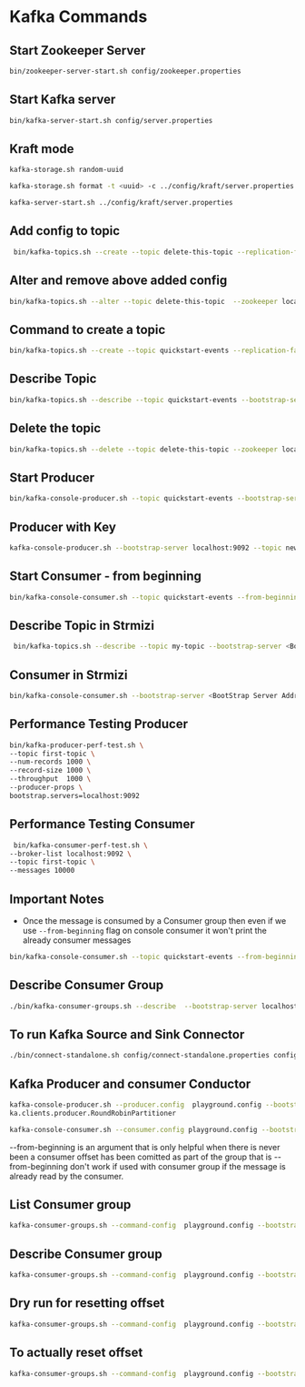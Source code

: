# Kafka Commands

## Start Zookeeper Server

```bash
bin/zookeeper-server-start.sh config/zookeeper.properties
```

## Start Kafka server

```bash
bin/kafka-server-start.sh config/server.properties
```

## Kraft mode

```bash
kafka-storage.sh random-uuid
```

```bash
kafka-storage.sh format -t <uuid> -c ../config/kraft/server.properties
```

```bash
kafka-server-start.sh ../config/kraft/server.properties
```


## Add config to topic

```bash
 bin/kafka-topics.sh --create --topic delete-this-topic --replication-factor 1 --partitions 1  --bootstrap-server localhost:9092 --config max.message.bytes=64000
```

## Alter and remove above added config

```bash
bin/kafka-topics.sh --alter --topic delete-this-topic  --zookeeper localhost:2181  --delete-config max.message.bytes
```

## Command to create a topic

```bash
bin/kafka-topics.sh --create --topic quickstart-events --replication-factor 1 --partitions 1  --bootstrap-server localhost:9092
```

## Describe Topic

```bash
bin/kafka-topics.sh --describe --topic quickstart-events --bootstrap-server localhost:9092
```

## Delete the topic

```bash
bin/kafka-topics.sh --delete --topic delete-this-topic --zookeeper localhost:2181
```

## Start Producer

```bash
bin/kafka-console-producer.sh --topic quickstart-events --bootstrap-server localhost:9092
```

## Producer with Key

```bash
kafka-console-producer.sh --bootstrap-server localhost:9092 --topic new_topic --property "parse.key=true" --property "key.separator=:"
```

## Start Consumer - from beginning

```bash
bin/kafka-console-consumer.sh --topic quickstart-events --from-beginning --bootstrap-server localhost:9092
```

## Describe Topic in Strmizi

```bash
 bin/kafka-topics.sh --describe --topic my-topic --bootstrap-server <BootStrap Server Address> --command-config /Users/aswina/Desktop/Strmizi/cli.config
 ```

## Consumer in Strmizi

```bash
bin/kafka-console-consumer.sh --bootstrap-server <BootStrap Server Address>  --consumer.config /Users/aswina/Desktop/Strmizi/cli.config --topic my-topic
```

## Performance Testing Producer

```bash
bin/kafka-producer-perf-test.sh \
--topic first-topic \
--num-records 1000 \
--record-size 1000 \
--throughput  1000 \
--producer-props \
bootstrap.servers=localhost:9092
```

## Performance Testing Consumer

```bash
 bin/kafka-consumer-perf-test.sh \
--broker-list localhost:9092 \
--topic first-topic \
--messages 10000
```

## Important Notes

- Once the message is consumed by a Consumer group then even if we use `--from-beginning` flag on console consumer it won't print the already consumer messages

```bash
bin/kafka-console-consumer.sh --topic quickstart-events --from-beginning --bootstrap-server localhost:9092 --consumer.config config/consumer.properties
```

## Describe Consumer Group

```bash
./bin/kafka-consumer-groups.sh --describe  --bootstrap-server localhost:9092 --group test-consumer-group
```

## To run Kafka Source and Sink Connector

```bash
./bin/connect-standalone.sh config/connect-standalone.properties config/connect-console-source.properties config/connect-console-sink.properties
```

## Kafka Producer and consumer Conductor

```bash
kafka-console-producer.sh --producer.config  playground.config --bootstrap-server cluster.playground.cdkt.io:9092 --topic my_first_topic --producer-property partitioner.class=org.apache.kaf
ka.clients.producer.RoundRobinPartitioner
```

```bash
kafka-console-consumer.sh --consumer.config playground.config --bootstrap-server cluster.playground.cdkt.io:9092 --topic my_first_topic --group my_first_group
```

--from-beginning is an argument that is only helpful when there is never been a consumer offset has been comitted as part of the group
that is --from-beginning don't work if used with consumer group if the message is already read by the consumer.

## List Consumer group

```bash
kafka-consumer-groups.sh --command-config  playground.config --bootstrap-server cluster.playground.cdkt.io:9092 --list
```

## Describe Consumer group

```bash
kafka-consumer-groups.sh --command-config  playground.config --bootstrap-server cluster.playground.cdkt.io:9092 --describe --group my_first_group
```

## Dry run for resetting offset

```bash
kafka-consumer-groups.sh --command-config  playground.config --bootstrap-server cluster.playground.cdkt.io:9092 --group my_first_group --reset-offsets --to-earliest  --topic my_first_topic  --dry-run
```

## To actually reset offset

```bash
kafka-consumer-groups.sh --command-config  playground.config --bootstrap-server cluster.playground.cdkt.io:9092 --group my_first_group --reset-offsets --to-earliest  --topic my_first_topic  --execute
```
